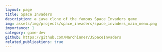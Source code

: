 ```yaml
---
layout: page
title: Space Invaders
description: a java clone of the famous Space Invaders game
img: assets/img/projects/space_invaders/space_invaders_main_menu.png
importance: 1
category: game-dev
github: https://github.com/Marchinner/JSpaceInvaders
related_publications: true
---
```

